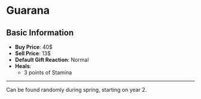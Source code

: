 # Guarana

## Basic Information

- **Buy Price**: 40$
- **Sell Price**: 13$
- **Default Gift Reaction**: Normal
- **Heals**:
  - 3 points of Stamina
  
---
Can be found randomly during spring, starting on year 2.
